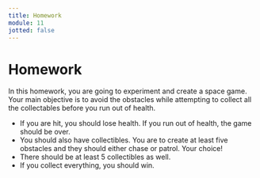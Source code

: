 ```yaml
---
title: Homework
module: 11
jotted: false
---
```


# Homework

In this homework, you are going to experiment and create a space game. Your main objective is to avoid the obstacles while attempting to collect all the collectables before you run out of health.

* If you are hit, you should lose health.  If you run out of health, the game should be over.
* You should also have collectibles.  You are to create at least five obstacles and they should either chase or patrol. Your choice!
* There should be at least 5 collectibles as well. 
* If you collect everything, you should win.


